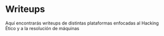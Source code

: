 # Writeups
Aquí encontrarás writeups de distintas plataformas enfocadas al Hacking Ético y a la resolución de máquinas
